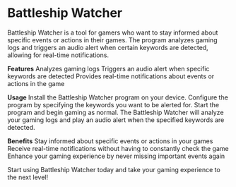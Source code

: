 # Battleship Watcher
Battleship Watcher is a tool for gamers who want to stay informed about specific events or actions in their games. The program analyzes gaming logs and triggers an audio alert when certain keywords are detected, allowing for real-time notifications.

**Features**
Analyzes gaming logs
Triggers an audio alert when specific keywords are detected
Provides real-time notifications about events or actions in the game

**Usage**
Install the Battleship Watcher program on your device.
Configure the program by specifying the keywords you want to be alerted for.
Start the program and begin gaming as normal.
The Battleship Watcher will analyze your gaming logs and play an audio alert when the specified keywords are detected.

**Benefits**
Stay informed about specific events or actions in your games
Receive real-time notifications without having to constantly check the game
Enhance your gaming experience by never missing important events again

Start using Battleship Watcher today and take your gaming experience to the next level!